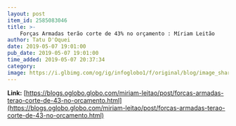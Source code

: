 ```yaml
---
layout: post
item_id: 2585083046
title: >-
    Forças Armadas terão corte de 43% no orçamento : Míriam Leitão
author: Tatu D'Oquei
date: 2019-05-07 19:01:00
pub_date: 2019-05-07 19:01:00
time_added: 2019-05-07 20:37:34
category: 
image: https://i.glbimg.com/og/ig/infoglobo1/f/original/blog/image_share/miriam-leitao.jpg
---
```


**Link:** [https://blogs.oglobo.globo.com/miriam-leitao/post/forcas-armadas-terao-corte-de-43-no-orcamento.html](https://blogs.oglobo.globo.com/miriam-leitao/post/forcas-armadas-terao-corte-de-43-no-orcamento.html)

